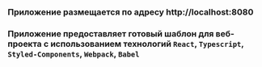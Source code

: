 ### Приложение размещается по адресу http://localhost:8080

### Приложение предоставляет готовый шаблон для веб-проекта с использованием технологий `React`, `Typescript`, `Styled-Components`, `Webpack`, `Babel`
